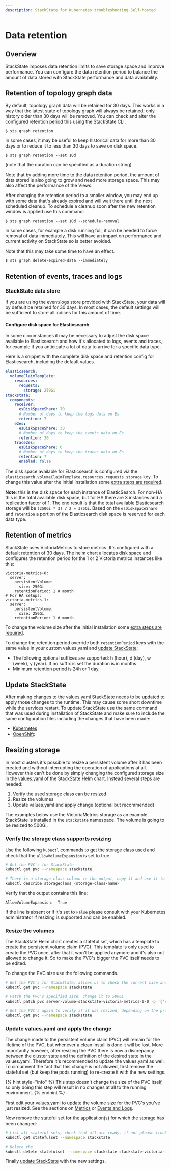 ```yaml
---
description: StackState for Kubernetes troubleshooting Self-hosted
---
```


# Data retention

## Overview

StackState imposes data retention limits to save storage space and improve performance. You can configure the data retention period to balance the amount of data stored with StackState performance and data availability.

## Retention of topology graph data

By default, topology graph data will be retained for 30 days. This works in a way that the latest state of topology graph will always be retained; only history older than 30 days will be removed. You can check and alter the configured retention period this using the StackState CLI.

```shell
$ sts graph retention
```

In some cases, it may be useful to keep historical data for more than 30 days or to reduce it to less than 30 days to save on disk space.

```shell
$ sts graph retention --set 10d
```

\(note that the duration can be specified as a duration string\)

Note that by adding more time to the data retention period, the amount of data stored is also going to grow and need more storage space. This may also affect the performance of the Views.

After changing the retention period to a smaller window, you may end up with some data that's already expired and will wait there until the next scheduled cleanup. To schedule a cleanup soon after the new retention window is applied use this command:

```shell
$ sts graph retention --set 10d --schedule-removal
```

In some cases, for example a disk running full, it can be needed to force removal of data immediately. This will have an impact on performance and current activity on StackState so is better avoided. 

Note that this may take some time to have an effect.

```shell
$ sts graph delete-expired-data --immediately
```

## Retention of events, traces and logs

### StackState data store

If you are using the event/logs store provided with StackState, your data will by default be retained for 30 days. In most cases, the default settings will be sufficient to store all indices for this amount of time.

#### Configure disk space for Elasticsearch

In some circumstances it may be necessary to adjust the disk space available to Elasticsearch and how it's allocated to logs, events and traces, for example if you anticipate a lot of data to arrive for a specific data type. 

Here is a snippet with the complete disk space and retention config for Elasticsearch, including the default values.

```yaml
elasticsearch:
  volumeClaimTemplate:
    resources:
      requests:
        storage: 250Gi
stackstate:
  components:
    receiver:
      esDiskSpaceShare: 70
      # Number of days to keep the logs data on Es
      retention: 7
    e2es:
      esDiskSpaceShare: 30
      # Number of days to keep the events data on Es
      retention: 30
    trace2es:
      esDiskSpaceShare: 0
      # Number of days to keep the traces data on Es
      retention: 7
      enabled: false
```

The disk space available for Elasticsearch is configured via the `elasticsearch.volumeClaimTemplate.resources.requests.storage` key. To change this value after the initial installation some [extra steps are required](data_retention.md#resizing-storage).

**Note**: this is the disk space for each instance of ElasticSearch. For non-HA this is the total available disk space, but for HA there are 3 instances and a replication factor of 1. The end result is that the total available Elasticsearch storage will be `(250Gi * 3) / 2 = 375Gi`.
Based on the `esDiskSpaceShare` and `retention` a portion of the Elasticsearch disk space is reserved for each data type.

## Retention of metrics

StackState uses VictoriaMetrics to store metrics. It's configured with a default retention of 30 days. The helm chart allocates disk space and configures the retention period for the 1 or 2 Victoria metrics instances like this:

```
victoria-metrics-0:
  server:
    persistentVolume:
      size: 250Gi
    retentionPeriod: 1 # month
# For HA setups:
victoria-metrics-1:
  server:
    persistentVolume:
      size: 250Gi
    retentionPeriod: 1 # month
```

To change the volume size after the initial installation some [extra steps are required](data_retention.md#resizing-storage).

To change the retention period override both `retentionPeriod` keys with the same value in your custom values.yaml and [update StackState](./data_retention.md#update-stackstate):

* The following optional suffixes are supported: h (hour), d (day), w (week), y (year). If no suffix is set the duration is in months.
* Minimum retention period is 24h or 1 day.

## Update StackState

After making changes to the values.yaml StackState needs to be updated to apply those changes to the runtime. This may cause some short downtime while the services restart. To update StackState use the same command that was used during installation of StackState and make sure to include the same configuration files including the changes that have been made:

* [Kubernetes](/setup/install-stackstate/kubernetes_openshift/kubernetes_install.md#deploy-stackstate-with-helm)
* [OpenShift](/setup/install-stackstate/kubernetes_openshift/openshift_install.md#deploy-stackstate-with-helm):

## Resizing storage

In most clusters it's possible to resize a persistent volume after it has been created and without interrupting the operation of applications at all. However this can't be done by simply changing the configured storage size in the values.yaml of the StackState Helm chart. Instead several steps are needed:

1. Verify the used storage class can be resized
2. Resize the volumes
3. Update values.yaml and apply change (optional but recommended)

The examples below use the VictoriaMetrics storage as an example. StackState is installed in the `stackstate` namespace. The volume is going to be resized to 500Gi.

### Verify the storage class supports resizing

Use the following `kubectl` commands to get the storage class used and check that the `allowVolumeExpansion` is set to true.

```bash
# Get the PVC's for StackState
kubectl get pvc --namespace stackstate

# There is a storage class column in the output, copy it and use it to describe the storage class
kubectl describe storageclass <storage-class-name>
```

Verify that the output contains this line:

```
AllowVolumeExpansion:  True
```

If the line is absent or if it's set to `False` please consult with your Kubernetes administrator if resizing is supported and can be enabled.

### Resize the volumes

The StackState Helm chart creates a stateful set, which has a template to create the persistent volume claim (PVC). This template is only used to create the PVC once, after that it won't be applied anymore and it's also not allowed to change it. So to make the PVC's bigger the PVC itself needs to be edited.

To change the PVC size use the following commands.

```bash
# Get the PVC's for StackState, allows us to check the current size and copy the name of the PVC to modify it with the next command
kubectl get pvc --namespace stackstate

# Patch the PVC's specified size, change it to 500Gi
kubectl patch pvc server-volume-stackstate-victoria-metrics-0-0 -p '{"spec":{"resources": { "requests": { "storage": "500Gi" }}}}'

# Get the PVC's again to verify if it was resized, depending on the provider this can take a while
kubectl get pvc --namespace stackstate
```

### Update values.yaml and apply the change

The change made to the persistent volume claim (PVC) will remain for the lifetime of the PVC, but whenever a clean install is done it will be lost. More importantly however, after resizing the PVC there is now a discrepancy between the cluster state and the definition of the desired state in the values.yaml. Therefore it's recommended to update the values.yaml as well. To circumvent the fact that this change is not allowed, first remove the stateful set (but keep the pods running) to re-create it with the new settings.

{% hint style="info" %}
This step doesn't change the size of the PVC itself, so only doing this step will result in no changes at all to the running environment.
{% endhint %}

First edit your values.yaml to update the volume size for the PVC's you've just resized. See the sections on [Metrics](data_retention.md#retention-of-metrics) or [Events and Logs](data_retention.md#retention-of-events-traces-and-logs).

Now remove the stateful set for the application(s) for which the storage has been changed:

```bash
# List all stateful sets, check that all are ready, if not please troubleshoot that first
kubectl get statefulset --namespace stackstate

# Delete the 
kubectl delete statefulset --namespace stackstate stackstate-victoria-metrics-0 --cascade=orphan
```

Finally [update StackState](./data_retention.md#update-stackstate) with the new settings.